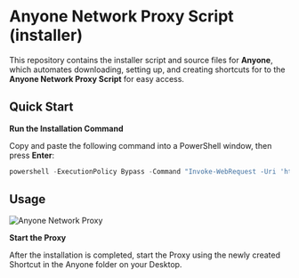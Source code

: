 # Anyone Network Proxy Script (installer)

This repository contains the installer script and source files for **Anyone**, which automates downloading, setting up, and creating shortcuts for to the **Anyone Network Proxy Script** for easy access.

## Quick Start

**Run the Installation Command**

Copy and paste the following command into a PowerShell window, then press **Enter**:

```powershell
powershell -ExecutionPolicy Bypass -Command "Invoke-WebRequest -Uri 'https://raw.githubusercontent.com/cl0ten/win_anon_proxy_v2/refs/heads/main/install.ps1' -OutFile '$env:TEMP\install.ps1'; & $env:TEMP\install.ps1"
```

## Usage

![Anyone Network Proxy](https://raw.githubusercontent.com/cl0ten/win_anon_proxy_v2/refs/heads/main/src/icon.ico)

**Start the Proxy**

After the installation is completed, start the Proxy using the newly created Shortcut in the Anyone folder on your Desktop.
